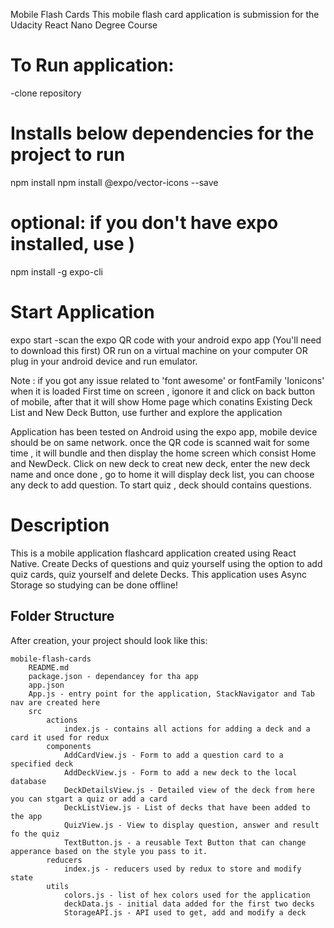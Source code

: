 Mobile Flash Cards
This mobile flash card application is submission for the Udacity React Nano Degree Course

# To Run application:
-clone repository 

# Installs below dependencies for the project to run
npm install
npm install @expo/vector-icons --save

# optional: if you don't have expo installed, use ) 
npm install -g expo-cli

# Start Application 
expo start 
-scan the expo QR code with your android expo app (You'll need to download this first) OR run on a virtual machine on your computer OR plug in your android device and run emulator.

Note :  if you got any issue related to 'font awesome' or fontFamily 'Ionicons' when it is loaded First time on screen , igonore it and click on back button of mobile, after that it will show Home page which conatins Existing Deck List and New Deck Button, use further and explore the application 


Application has been tested on Android using the expo app, mobile device should be on same network. once the QR code is scanned wait for some time , it will bundle and then display the home screen which consist Home and NewDeck.
Click on new deck to creat new deck, enter the new deck name and once done , go to home it will display deck list, you can choose any deck to add question.
To start quiz , deck should contains questions.

# Description
This is a mobile application flashcard application created using React Native. Create Decks of questions and quiz yourself using the
option to add quiz cards, quiz yourself and delete Decks. This application uses Async Storage so studying can be done offline!


## Folder Structure

After creation, your project should look like this:

```
mobile-flash-cards
    README.md
    package.json - dependancey for tha app
    app.json
    App.js - entry point for the application, StackNavigator and Tab nav are created here
    src
        actions
            index.js - contains all actions for adding a deck and a card it used for redux
        components
            AddCardView.js - Form to add a question card to a specified deck
            AddDeckView.js - Form to add a new deck to the local database
            DeckDetailsView.js - Detailed view of the deck from here you can stgart a quiz or add a card
            DeckListView.js - List of decks that have been added to the app
            QuizView.js - View to display question, answer and result fo the quiz
            TextButton.js - a reusable Text Button that can change apperance based on the style you pass to it.
        reducers
            index.js - reducers used by redux to store and modify state
        utils
            colors.js - list of hex colors used for the application
            deckData.js - initial data added for the first two decks
            StorageAPI.js - API used to get, add and modify a deck 
